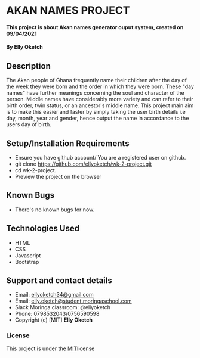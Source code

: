 # AKAN NAMES PROJECT
#### This project is about Akan names generator ouput system, created on 09/04/2021
#### By Elly Oketch
## Description
The Akan people of Ghana frequently name their children after the day of the week they were born and the order in which they were born.
These "day names" have further meanings concerning the soul and character of the person.
Middle names have considerably more variety and can refer to their birth order, twin status, or an ancestor's middle name.
This project main aim is to make this easier and faster by simply taking the user birth details i.e day, month, year and gender, hence output the name in accordance to the users day of birth.
## Setup/Installation Requirements
* Ensure you have github account/ You are a registered user on github.
* git clone https://github.com/ellyoketch/wk-2-project.git
* cd wk-2-project.
* Preview the project on the browser
## Known Bugs
* There's no known bugs for now.
## Technologies Used
* HTML
* CSS
* Javascript
* Bootstrap
## Support and contact details
* Email: ellyoketch34@gmail.com
* Email: elly.oketch@student.moringaschool.com
* Slack Moringa classroom:  @ellyoketch  
* Phone: 0798532043/0756590598
* Copyright (c) [MIT] **Elly Oketch** 
### License
This project is under the [MIT](LICENSE)license 